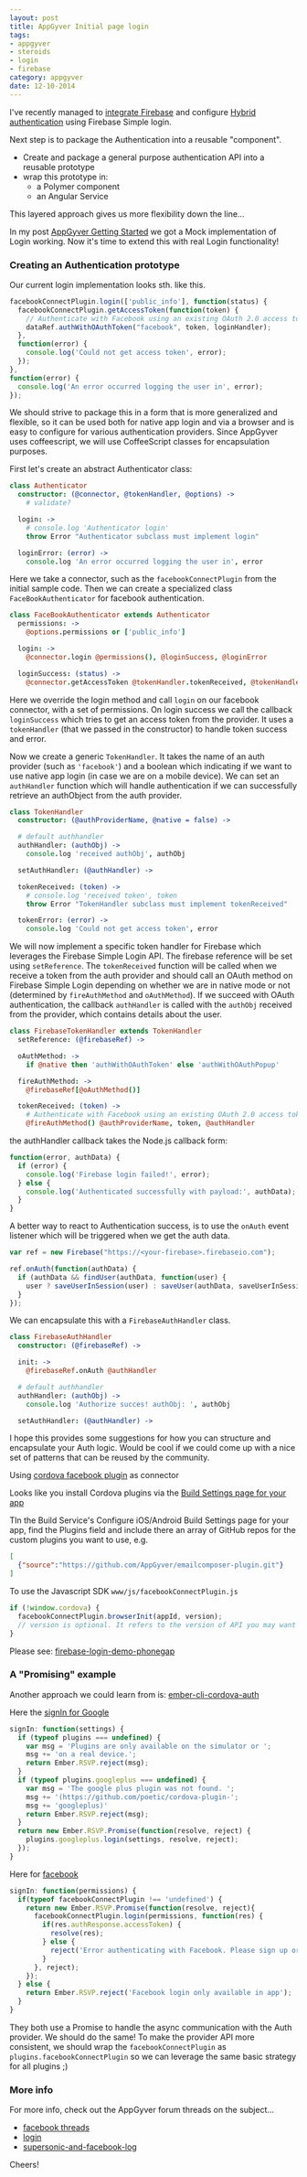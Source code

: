 ```yaml
---
layout: post
title: AppGyver Initial page login
tags:
- appgyver
- steroids
- login
- firebase
category: appgyver
date: 12-10-2014
---
```


I've recently managed to [integrate Firebase](http://infomatrix-blog.herokuapp.com/post/appgyver-and-firebase-2x) and configure  [Hybrid authentication](http://infomatrix-blog.herokuapp.com/post/hybrid-authentication-with-firebase-2x) using Firebase Simple login.

Next step is to package the Authentication into a reusable "component".

- Create and package a general purpose authentication API into a reusable prototype
- wrap this prototype in:
  - a Polymer component
  - an Angular Service

This layered approach gives us more flexibility down the line...

In my post [AppGyver Getting Started](http://infomatrix-blog.herokuapp.com/post/appgyver-getting-started) we got a Mock implementation of Login working. Now it's time to extend this with real Login functionality!

<!--more-->

### Creating an Authentication prototype

Our current login implementation looks sth. like this.  

```js
facebookConnectPlugin.login(['public_info'], function(status) {
  facebookConnectPlugin.getAccessToken(function(token) {
    // Authenticate with Facebook using an existing OAuth 2.0 access token
    dataRef.authWithOAuthToken("facebook", token, loginHandler);
  },
  function(error) {
    console.log('Could not get access token', error);
  });
},
function(error) {
  console.log('An error occurred logging the user in', error);
});
```

We should strive to package this in a form that is more generalized and flexible, so it can be used both for native app login and via a browser and is easy to configure for various authentication providers. Since AppGyver uses coffeescript, we will use CoffeeScript classes for encapsulation purposes.

First let's create an abstract Authenticator class:

```coffee
class Authenticator
  constructor: (@connector, @tokenHandler, @options) ->
    # validate?

  login: ->
    # console.log 'Authenticator login'
    throw Error "Authenticator subclass must implement login"

  loginError: (error) ->
    console.log 'An error occurred logging the user in', error
```

Here we take a connector, such as the `facebookConnectPlugin` from the initial sample code.
Then we can create a specialized class `FaceBookAuthenticator` for facebook authentication.

```coffee
class FaceBookAuthenticator extends Authenticator
  permissions: ->
    @options.permissions or ['public_info']

  login: ->
    @connector.login @permissions(), @loginSuccess, @loginError

  loginSuccess: (status) ->
    @connector.getAccessToken @tokenHandler.tokenReceived, @tokenHandler.tokenError
```

Here we override the login method and call `login` on our facebook connector, with a set of permissions. On login success we call the callback `loginSuccess` which tries to get an access token
from the provider. It uses a `tokenHandler` (that we passed in the constructor) to handle token success and error.

Now we create a generic `TokenHandler`. It takes the name of an auth provider (such as `'facebook'`) and a boolean which indicating if we want to use native app login (in case we are on a mobile device).
We can set an `authHandler` function which will handle authentication if we can successfully retrieve an authObject from the auth provider.

```coffee
class TokenHandler
  constructor: (@authProviderName, @native = false) ->

  # default authhandler
  authHandler: (authObj) ->
    console.log 'received authObj', authObj

  setAuthHandler: (@authHandler) ->

  tokenReceived: (token) ->
    # console.log 'received token', token
    throw Error "TokenHandler subclass must implement tokenReceived"

  tokenError: (error) ->
    console.log 'Could not get access token', error
```

We will now implement a specific token handler for Firebase which leverages the Firebase Simple
Login API. The firebase reference will be set using `setReference`. The `tokenReceived` function will be called when we receive a token from the auth provider and should call an OAuth method on Firebase Simple Login depending on whether we are in native mode or not (determined by `fireAuthMethod` and `oAuthMethod`). If we succeed with OAuth authentication, the callback `authHandler` is called with the `authObj` received from the provider, which contains details about the user.

```coffee
class FirebaseTokenHandler extends TokenHandler
  setReference: (@firebaseRef) ->

  oAuthMethod: ->
    if @native then 'authWithOAuthToken' else 'authWithOAuthPopup'

  fireAuthMethod: ->
    @firebaseRef[@oAuthMethod()]

  tokenReceived: (token) ->
    # Authenticate with Facebook using an existing OAuth 2.0 access token
    @fireAuthMethod() @authProviderName, token, @authHandler
```

the authHandler callback takes the Node.js callback form:

```js
function(error, authData) {
  if (error) {
    console.log('Firebase login failed!', error);
  } else {
    console.log('Authenticated successfully with payload:', authData);
  }
}
```

A better way to react to Authentication success, is to use the `onAuth` event listener which will
be triggered when we get the auth data.

```js
var ref = new Firebase("https://<your-firebase>.firebaseio.com");

ref.onAuth(function(authData) {
  if (authData && findUser(authData, function(user) {
    user ? saveUserInSession(user) : saveUser(authData, saveUserInSession);
  }
});
```

We can encapsulate this with a `FirebaseAuthHandler` class.

```coffee
class FirebaseAuthHandler
  constructor: (@firebaseRef) ->

  init: ->
    @firebaseRef.onAuth @authHandler

  # default authhandler
  authHandler: (authObj) ->
    console.log 'Authorize succes! authObj: ', authObj

  setAuthHandler: (@authHandler) ->
```

I hope this provides some suggestions for how you can structure and encapsulate your Auth logic.
Would be cool if we could come up with a nice set of patterns that can be reused by the community.

Using [cordova facebook plugin](https://github.com/Wizcorp/phonegap-facebook-plugin) as connector

Looks like you install Cordova plugins via the [Build Settings page for your app](https://academy.appgyver.com/guides/10-configuring-custom-phonegap-plugins)

TIn the Build Service's Configure iOS/Android Build Settings page for your app, find the Plugins field and include there an array of GitHub repos for the custom plugins you want to use, e.g.

```json
[
  {"source":"https://github.com/AppGyver/emailcomposer-plugin.git"}
]
```

To use the Javascript SDK `www/js/facebookConnectPlugin.js`

```js
if (!window.cordova) {
  facebookConnectPlugin.browserInit(appId, version);
  // version is optional. It refers to the version of API you may want to use.
}
```

Please see: [firebase-login-demo-phonegap](https://github.com/firebase/firebase-login-demo-phonegap)

### A "Promising" example

Another approach we could learn from is: [ember-cli-cordova-auth](https://github.com/poetic/ember-cli-cordova-auth/tree/master/app)

Here the [signIn for Google](https://github.com/poetic/ember-cli-cordova-auth/blob/master/app/utils/google.js)

```js
signIn: function(settings) {
  if (typeof plugins === undefined) {
    var msg = 'Plugins are only available on the simulator or ';
    msg += 'on a real device.';
    return Ember.RSVP.reject(msg);
  }
  if (typeof plugins.googleplus === undefined) {
    var msg = 'The google plus plugin was not found. ';
    msg += '(https://github.com/poetic/cordova-plugin-';
    msg += 'googleplus)'
    return Ember.RSVP.reject(msg);
  }
  return new Ember.RSVP.Promise(function(resolve, reject) {
    plugins.googleplus.login(settings, resolve, reject);
  });
}
```

Here for [facebook](https://github.com/poetic/ember-cli-cordova-auth/blob/master/app/utils/facebook.js)

```js
signIn: function(permissions) {
  if(typeof facebookConnectPlugin !== 'undefined') {
    return new Ember.RSVP.Promise(function(resolve, reject){
      facebookConnectPlugin.login(permissions, function(res) {
        if(res.authResponse.accessToken) {
          resolve(res);
        } else {
          reject('Error authenticating with Facebook. Please sign up or in with an email and password.');
        }
      }, reject);
    });
  } else {
    return Ember.RSVP.reject('Facebook login only available in app');
  }
}
```

They both use a Promise to handle the async communication with the Auth provider.
We should do the same! To make the provider API more consistent, we should wrap the `facebookConnectPlugin` as `plugins.facebookConnectPlugin` so we can leverage the same basic strategy for all plugins ;)

### More info

For more info, check out the AppGyver forum threads on the subject...

- [facebook threads](https://muut.com/appgyver#!/?facebook)
- [login](https://muut.com/appgyver#!/?login)
- [supersonic-and-facebook-log](https://muut.com/appgyver#!/appgyver/supersonic#supersonic-and-facebook-log)

Cheers!
